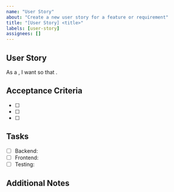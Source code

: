 ```yaml
---
name: "User Story"
about: "Create a new user story for a feature or requirement"
title: "[User Story] <title>"
labels: [user-story]
assignees: []
---
```


## User Story
As a <user type>, I want <goal> so that <reason>.

## Acceptance Criteria
- [ ] 
- [ ] 
- [ ] 

## Tasks
- [ ] Backend:
- [ ] Frontend:
- [ ] Testing:

## Additional Notes
